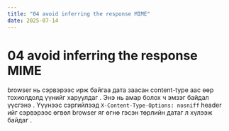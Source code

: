 ```yaml
---
title: "04 avoid inferring the response MIME"
date: 2025-07-14
---
```


# 04 avoid inferring the response MIME

browser нь сэрвэрээс ирж байгаа дата заасан content-type аас өөр тохиолдолд үүнийг харуулдаг . Энэ нь амар болох ч эмзэг байдал үүсгэнэ .
Үүүнээс сэргийлээд `X-Content-Type-Options: nosniff` header ийг сэрвэрээс өгвөл browser яг өгнө гэсэн төрлийн датаг л хүлээж байдаг .
